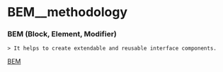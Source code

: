 # BEM__methodology

### BEM (Block, Element, Modifier)
    > It helps to create extendable and reusable interface components.

[BEM](https://en.bem.info/methodology/)
